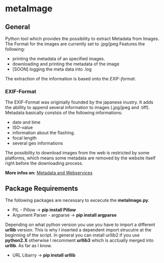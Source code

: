 # metaImage
## **General**
Python tool which provides the possibility to extract Metadata from Images.
The Format for the images are currently set to .jpg/jpeg
Features the following:
  * printing the metadata of an specified images.
  * downloading and printing the metadata of the image
  * [SOON] logging the meta data into .log

The extraction of the information is based onto the *EXIF-format*.

### **EXIF-Format**
The EXIF-Format was originially founded by the japanese inustry. It adds the abillity to append several information
to images (.jpg/jpeg and .tiff).
Metadata basically constsis of the following informations:
 * date and time
 * ISO-value
 * information about the flashing.
 * focal length
 * several geo informations
 
 The possibility to download images from the web is restricted by some platforms, which means some metadata are removed by 
 the website itself right before the downloading process.
 
 **More infos on:** [Metadata and Webservices](http://www.embeddedmetadata.org/social-media-test-results.php "Nick nack paddiwack!")

## **Package Requirements**
The following packages are necessary to excecute the **metaImage.py**.
  * PIL - Pillow -> **pip install Pillow**
  * Argument Parser - argparse -> **pip install argparse**
  
Depending on what python version you use you have to import a different **urllib** version.
This is why I inserted a dependent import strucutre at the beginning of the script.
In general you can install urllib2 if you use **python2.X** otherwise I recomment **urllib3** which
is acctually merged into **urllib**. As far as I know.

  * URL Libarry -> **pip install urllib**
